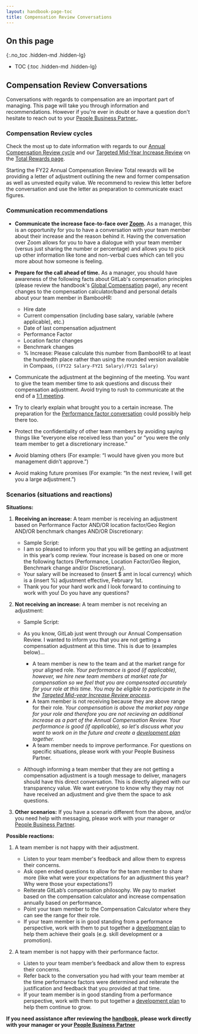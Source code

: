 ```yaml
---
layout: handbook-page-toc
title: Compensation Review Conversations
---
```


## On this page
{:.no_toc .hidden-md .hidden-lg}

- TOC
{:toc .hidden-md .hidden-lg}


## Compensation Review Conversations
Conversations with regards to compensation are an important part of managing. This page will take you through information and recommendations. However if you're ever in doubt or have a question don't hesitate to reach out to your [People Business Partner.](/handbook/people-group/#people-business-partner-alignment-to-division). 

### Compensation Review cycles

Check the most up to date information with regards to our [Annual Compensation Review cycle](/handbook/total-rewards/compensation/compensation-review-cycle/#annual-compensation-review-timeline) and our [Targeted Mid-Year Increase Review](/handbook/total-rewards/compensation/compensation-review-cycle/#targeted-mid-year-increase-review) on the [Total Rewards page](/handbook/total-rewards/compensation/compensation-review-cycle).

Starting the FY22 Annual Compensation Review Total rewards will be providing a letter of adjustment outlining the new and former compensation as well as unvested equity value. We recommend to review this letter before the conversation and use the letter as preparation to communicate exact figures.  

### Communication recommendations

* **Communicate the increase face-to-face over [Zoom](/handbook/communication/#zoom).** As a manager, this is an opportunity for you to have a conversation with your team member about their increase and the reason behind it.  Having the conversation over Zoom allows for you to have a dialogue with your team member (versus just sharing the number or percentage) and allows you to pick up other information like tone and non-verbal cues which can tell you more about how someone is feeling.

* **Prepare for the call ahead of time.** As a manager, you should have awareness of the following facts about GitLab's compensation principles (please review the handbook's [Global Compensation](/handbook/total-rewards/compensation/) page), any recent changes to the compensation calculator/band and personal details about your team member in BambooHR:
    * Hire date
    * Current compensation (including base salary, variable (where applicable), etc.)
    * Date of last compensation adjustment
    * Performance Factor
    * Location factor changes
    * Benchmark changes
    * % Increase: Please calculate this number from BambooHR to at least the hundredth place rather than using the rounded version available in Compaas, `((FY22 Salary-FY21 Salary)/FY21 Salary)`

* Communicate the adjustment at the beginning of the meeting. You want to give the team member time to ask questions and discuss their compensation adjustment. Avoid trying to rush to communicate at the end of a [1:1 meeting](/handbook/leadership/1-1/).

* Try to clearly explain what brought you to a certain increase. The preparation for the [Performance factor conversation](/handbook/people-group/performance-assessments-and-succession-planning/#best-practices-for-communicating-performance-factors) could possibly help there too. 

* Protect the confidentiality of other team members by avoiding saying things like “everyone else received less than you” or “you were the only team member to get a discretionary increase.”

* Avoid blaming others (For example: “I would have given you more but management didn’t approve.”)

* Avoid making future promises (For example: “In the next review, I will get you a large adjustment.”)

### Scenarios (situations and reactions)

**Situations:**

1. **Receiving an increase:**  A team member is receiving an adjustment based on Performance Factor AND/OR location factor/Geo Region AND/OR benchmark changes AND/OR Discretionary:
    * Sample Script:
    * I am so pleased to inform you that you will be getting an adjustment in this year’s comp review. Your increase is based on one or more the following factors (Performance, Location Factor/Geo Region, Benchmark change and/or Discretionary).  
    * Your salary will be increased to (insert $ amt in local currency) which is a (insert %) adjustment effective, February 1st.
    * Thank you for your hard work and I look forward to continuing to work with you! Do you have any questions?

2. **Not receiving an increase:**   A team member is not receiving an adjustment:
    * Sample Script:
    * As you know, GitLab just went through our Annual Compensation Review. I wanted to inform you that you are not getting a compensation adjustment at this time. This is due to (examples below)...
        * A team member is new to the team and at the market range for your aligned role.  *Your performance is good (if applicable), however, we hire new team members at market rate for compensation so we feel that you are compensated accurately for your role at this time. You may be eligible to participate in the the [Targeted Mid-year Increase Review process](/handbook/total-rewards/compensation/compensation-review-cycle/#targeted-mid-year-increase-review).*
        * A team member is not receiving because they are above range for their role.   *Your compensation is above the market pay range for your role and therefore you are not recieving an additional increase as a part of the Annual Compensation Review. Your performance is good (if applicable), so let's discuss what you want to work on in the future and create a [development plan](/handbook/people-group/learning-and-development/career-development/) together.*
        * A team member needs to improve performance. For questions on specific situations, please work with your People Business Partner.

    * Although informing a team member that they are not getting a compensation adjustment is a tough message to deliver, managers should have this direct conversation. This is directly aligned with our transparency value. We want everyone to know why they may not have received an adjustment and give them the space to ask questions.

3.  **Other scenarios:** If you have a scenario different from the above, and/or you need help with messaging, please work with your manager or [People Business Partner](/handbook/people-group/#how-to-reach-the-right-member-of-the-people-group).  

**Possible reactions:**

1. A team member is not happy with their adjustment.
    * Listen to your team member's feedback and allow them to express their concerns.
    * Ask open ended questions to allow for the team member to share more (like what were your expectations for an adjustment this year? Why were those your expectations?)
    * Reiterate GitLab’s compensation philosophy. We pay to market based on the compensation calculator and increase compensation annually based on performance.
    * Point your team member to the Compensation Calculator where they can see the range for their role.
    * If your team member is in good standing from a performance perspective, work with them to put together a [development plan](/handbook/people-group/learning-and-development/career-development/) to help them achieve their goals (e.g. skill development or a promotion).

2. A team member is not happy with their performance factor.
    * Listen to your team member’s feedback and allow them to express their concerns.
    * Refer back to the conversation you had with your team member at the time performance factors were determined and reiterate the justification and feedback that you provided at that time.
    * If your team member is in good standing from a performance perspective, work with them to put together a [development plan](/handbook/people-group/learning-and-development/career-development/) to help them continue to grow. 

**If you need assistance after reviewing the [handbook](/handbook/total-rewards/compensation/), please work directly with your manager or your [People Business Partner](/handbook/people-group/#how-to-reach-the-right-member-of-the-people-group)**
